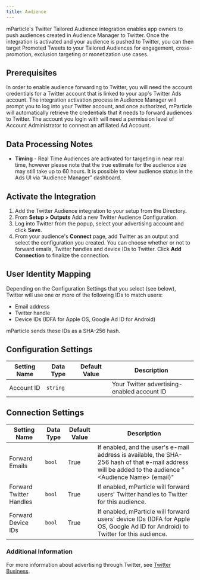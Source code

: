 ```yaml
---
title: Audience
---
```


mParticle's Twitter Tailored Audience integration enables app owners to push audiences created in Audience Manager to Twitter. Once the integration is activated and your audience is pushed to Twitter, you can then target Promoted Tweets to your Tailored Audiences for engagement, cross-promotion, exclusion targeting or monetization use cases.

## Prerequisites

In order to enable audience forwarding to Twitter, you will need the account credentials for a Twitter account that is linked to your app's Twitter Ads account.  The integration activation process in Audience Manager will prompt you to log into your Twitter account, and once authorized, mParticle will automatically retrieve the credentials that it needs to forward audiences to Twitter. The account you login with will need a permission level of Account Administrator to connect an affiliated Ad Account.


## Data Processing Notes

* **Timing** - Real Time Audiences are activated for targeting in near real time, however please note that the true estimate for the audience size may still take up to 60 hours.  It is possible to view audience status in the Ads UI via “Audience Manager” dashboard.

## Activate the Integration

1. Add the Twitter Audience integration to your setup from the Directory.
2. From **Setup > Outputs** Add a new Twitter Audience Configuration.
3. Log into Twitter from the popup, select your advertising account and click **Save**.
4. From your audience's **Connect** page, add Twitter as an output and select the configuration you created. You can choose whether or not to forward emails, Twitter handles and device IDs to Twitter. Click **Add Connection** to finalize the connection.

## User Identity Mapping

Depending on the Configuration Settings that you select (see below), Twitter will use one or more of the following IDs to match users:

* Email address 
* Twitter handle
* Device IDs (IDFA for Apple OS, Google Ad ID for Android)

mParticle sends these IDs as a SHA-256 hash.

## Configuration Settings

Setting Name | Data Type | Default Value | Description 
|---|---|---|---
Account ID | `string` | | Your Twitter advertising-enabled account ID

## Connection Settings

Setting Name | Data Type | Default Value | Description 
|---|---|---|---
Forward Emails | `bool` | True| If enabled, and the user's e-mail address is available, the SHA-256 hash of that e-mail address will be added to the audience "&lt;Audience Name&gt; (email)"
Forward Twitter Handles | `bool` | True| If enabled, mParticle will forward users' Twitter handles to Twitter for this audience.
Forward Device IDs | `bool` | True| If enabled, mParticle will forward users' device IDs (IDFA for Apple OS, Google Ad ID for Android) to Twitter for this audience.

### Additional Information

For more information about advertising through Twitter, see [Twitter Business](https://business.twitter.com/en/help.html). 

